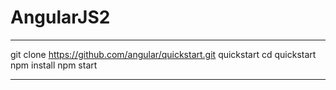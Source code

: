 # AngularJS2


********************************************

git clone https://github.com/angular/quickstart.git quickstart
cd quickstart
npm install
npm start


*********************************************
